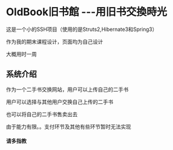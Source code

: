 # OldBook旧书館 ---用旧书交換時光 

这是一个小的SSH项目（使用的是Struts2,Hibernate3和Spring3）

作为我的期末课程设计，页面均为自己设计

大概用时一周

## 系统介绍

作为一个二手书交换网站，用户可以上传自己的二手书

用户可以选择与其他用户交换自己上传的二手书

也可以将自己的二手书售卖出去

由于能力有限。。支付环节及其他有些环节暂时无法实现

#### 请多指教